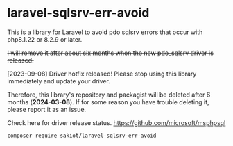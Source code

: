 # laravel-sqlsrv-err-avoid

This is a library for Laravel to avoid pdo sqlsrv errors that occur with php8.1.22 or 8.2.9 or later.

~~I will remove it after about six months when the new pdo_sqlsrv driver is released.~~

[2023-09-08] Driver hotfix released!
Please stop using this library immediately and update your driver.

Therefore, this library's repository and packagist will be deleted after 6 months (**2024-03-08**).
If for some reason you have trouble deleting it, please report it as an issue.

Check here for driver release status.
https://github.com/microsoft/msphpsql

```
composer require sakiot/laravel-sqlsrv-err-avoid
```